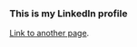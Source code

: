 
### This is my LinkedIn profile

[Link to another page](https://www.linkedin.com/in/jacqueline-garrido-35018961).










